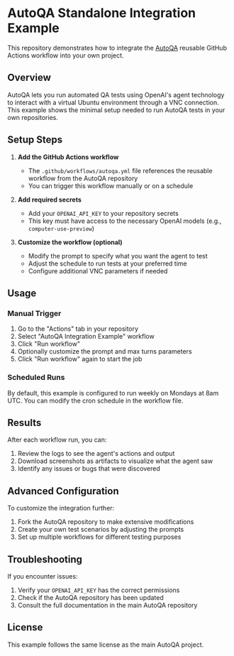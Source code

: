 # AutoQA Standalone Integration Example

This repository demonstrates how to integrate the [AutoQA](https://github.com/yourusername/autoqa) reusable GitHub Actions workflow into your own project.

## Overview

AutoQA lets you run automated QA tests using OpenAI's agent technology to interact with a virtual Ubuntu environment through a VNC connection. This example shows the minimal setup needed to run AutoQA tests in your own repositories.

## Setup Steps

1. **Add the GitHub Actions workflow**
   - The `.github/workflows/autoqa.yml` file references the reusable workflow from the AutoQA repository
   - You can trigger this workflow manually or on a schedule

2. **Add required secrets**
   - Add your `OPENAI_API_KEY` to your repository secrets
   - This key must have access to the necessary OpenAI models (e.g., `computer-use-preview`)

3. **Customize the workflow (optional)**
   - Modify the prompt to specify what you want the agent to test
   - Adjust the schedule to run tests at your preferred time
   - Configure additional VNC parameters if needed

## Usage

### Manual Trigger

1. Go to the "Actions" tab in your repository
2. Select "AutoQA Integration Example" workflow
3. Click "Run workflow"
4. Optionally customize the prompt and max turns parameters
5. Click "Run workflow" again to start the job

### Scheduled Runs

By default, this example is configured to run weekly on Mondays at 8am UTC. You can modify the cron schedule in the workflow file.

## Results

After each workflow run, you can:

1. Review the logs to see the agent's actions and output
2. Download screenshots as artifacts to visualize what the agent saw
3. Identify any issues or bugs that were discovered

## Advanced Configuration

To customize the integration further:

1. Fork the AutoQA repository to make extensive modifications
2. Create your own test scenarios by adjusting the prompts
3. Set up multiple workflows for different testing purposes

## Troubleshooting

If you encounter issues:

1. Verify your `OPENAI_API_KEY` has the correct permissions
2. Check if the AutoQA repository has been updated
3. Consult the full documentation in the main AutoQA repository

## License

This example follows the same license as the main AutoQA project.